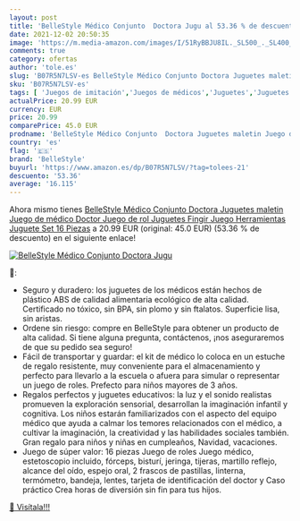 ```yaml
---
layout: post
title: 'BelleStyle Médico Conjunto  Doctora Jugu al 53.36 % de descuento'
date: 2021-12-02 20:50:35
image: 'https://m.media-amazon.com/images/I/51RyBBJU8IL._SL500_._SL400_.jpg'
comments: true
category: ofertas
author: 'tole.es'
slug: 'B07R5N7LSV-es BelleStyle Médico Conjunto Doctora Juguetes maletin Juego...'
sku: 'B07R5N7LSV-es'
tags: [ 'Juegos de imitación','Juegos de médicos','Juguetes','Juguetes y juegos','bellestyle','juguetes', ]
actualPrice: 20.99 EUR
currency: EUR
price: 20.99
comparePrice: 45.0 EUR
prodname: 'BelleStyle Médico Conjunto  Doctora Juguetes maletin Juego de médico Doctor Juego de rol Juguetes Fingir Juego Herramientas Juguete Set 16 Piezas'
country: 'es'
flag: '🇪🇸'
brand: 'BelleStyle'
buyurl: 'https://www.amazon.es/dp/B07R5N7LSV/?tag=tolees-21'
descuento: '53.36'
average: '16.115'
---
```


Ahora mismo tienes [BelleStyle Médico Conjunto  Doctora Juguetes maletin Juego de médico Doctor Juego de rol Juguetes Fingir Juego Herramientas Juguete Set 16 Piezas](https://www.amazon.es/dp/B07R5N7LSV/?tag=tolees-21) a 20.99 EUR (original: 45.0 EUR) (53.36 %  de descuento) en el siguiente enlace!

[![BelleStyle Médico Conjunto  Doctora Jugu](https://m.media-amazon.com/images/I/51RyBBJU8IL._SL500_._SL400_.jpg)](https://www.amazon.es/dp/B07R5N7LSV/?tag=tolees-21)

🔎:

- Seguro y duradero: los juguetes de los médicos están hechos de plástico ABS de calidad alimentaria ecológico de alta calidad. Certificado no tóxico, sin BPA, sin plomo y sin ftalatos. Superficie lisa, sin aristas.
- Ordene sin riesgo: compre en BelleStyle para obtener un producto de alta calidad. Si tiene alguna pregunta, contáctenos, ¡nos aseguraremos de que su pedido sea seguro!
- Fácil de transportar y guardar: el kit de médico lo coloca en un estuche de regalo resistente, muy conveniente para el almacenamiento y perfecto para llevarlo a la escuela o afuera para simular o representar un juego de roles. Prefecto para niños mayores de 3 años.
- Regalos perfectos y juguetes educativos: la luz y el sonido realistas promueven la exploración sensorial, desarrollan la imaginación infantil y cognitiva. Los niños estarán familiarizados con el aspecto del equipo médico que ayuda a calmar los temores relacionados con el médico, a cultivar la imaginación, la creatividad y las habilidades sociales también. Gran regalo para niños y niñas en cumpleaños, Navidad, vacaciones.
- Juego de súper valor: 16 piezas Juego de roles Juego médico, estetoscopio incluido, fórceps, bisturí, jeringa, tijeras, martillo reflejo, alcance del oído, espejo oral, 2 frascos de pastillas, linterna, termómetro, bandeja, lentes, tarjeta de identificación del doctor y Caso práctico Crea horas de diversión sin fin para tus hijos.

[🛒 Visítala!!!](https://www.amazon.es/dp/B07R5N7LSV/?tag=tolees-21)
